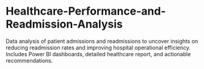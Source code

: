 # Healthcare-Performance-and-Readmission-Analysis
Data analysis of patient admissions and readmissions to uncover insights on reducing readmission rates and improving hospital operational efficiency. Includes Power BI dashboards, detailed healthcare report, and actionable recommendations.
